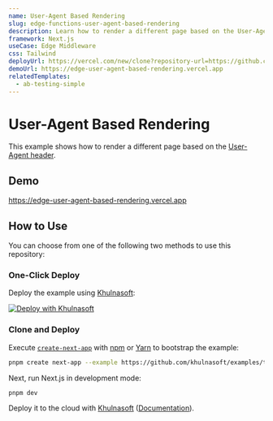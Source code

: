 ```yaml
---
name: User-Agent Based Rendering
slug: edge-functions-user-agent-based-rendering
description: Learn how to render a different page based on the User-Agent header.
framework: Next.js
useCase: Edge Middleware
css: Tailwind
deployUrl: https://vercel.com/new/clone?repository-url=https://github.com/khulnasoft/examples/tree/main/edge-middleware/user-agent-based-rendering&project-name=user-agent-based-rendering&repository-name=user-agent-based-rendering
demoUrl: https://edge-user-agent-based-rendering.vercel.app
relatedTemplates:
  - ab-testing-simple
---
```


# User-Agent Based Rendering

This example shows how to render a different page based on the [User-Agent header](https://developer.mozilla.org/en-US/docs/Web/HTTP/Headers/User-Agent).

## Demo

https://edge-user-agent-based-rendering.vercel.app

## How to Use

You can choose from one of the following two methods to use this repository:

### One-Click Deploy

Deploy the example using [Khulnasoft](https://vercel.com?utm_source=github&utm_medium=readme&utm_campaign=vercel-examples):

[![Deploy with Khulnasoft](https://vercel.com/button)](https://vercel.com/new/clone?repository-url=https://github.com/khulnasoft/examples/tree/main/edge-middleware/user-agent-based-rendering&project-name=user-agent-based-rendering&repository-name=user-agent-based-rendering)

### Clone and Deploy

Execute [`create-next-app`](https://github.com/khulnasoft/next.js/tree/canary/packages/create-next-app) with [npm](https://docs.npmjs.com/cli/init) or [Yarn](https://yarnpkg.com/lang/en/docs/cli/create/) to bootstrap the example:

```bash
pnpm create next-app --example https://github.com/khulnasoft/examples/tree/main/edge-middleware/user-agent-based-rendering
```

Next, run Next.js in development mode:

```bash
pnpm dev
```

Deploy it to the cloud with [Khulnasoft](https://vercel.com/new?utm_source=github&utm_medium=readme&utm_campaign=edge-middleware-eap) ([Documentation](https://nextjs.org/docs/deployment)).
